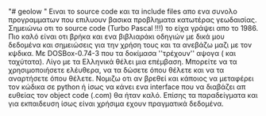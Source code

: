 "# geolow " 
Ειναι το  source code και τα  include files απο ενα συνολο προγραμματων που επιλυουν βασικα προβληματα κατωτέρας γεωδαισίας. Σημειώνω οτι το source code (Turbo Pascal !!!) το είχα γράψει απο το 1986. Πιο καλό είναι οτι βρήκα και ενα  βιβλιαράκι οδηγιών με δικά μου δεδομένα και σημειώσεις για την χρήση τους και τα ανεβάζω μαζι με τον κψδικα. Με  DOSBox-0.74-3 που τα δοκίμασα ''τρέχουν'' αψογα ( και ταχύτατα). Λίγο με τα Ελληνικά θέλει μια επέμβαση. Μπορείτε να τα χρησιμοποιήσετε ελέυθερα, να τα δώσετε όπου θέλετε και να τα αναρτήσετε όπου θέλετε. Νομιζω οτι αν βρεθεί και κάποιος να μεταφέρει τον κώδικα σε python ή ίσως να κάνει ενα  interface που να διαβάζει απ ευθείας τον object code (.com) θα ήταν καλό. Επίσης τα παραδείγματα και για εκπαιδευση ίσως είναι χρήσιμα εχουν πραγματικά δεδομένα. 
